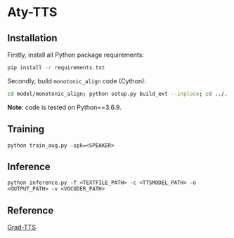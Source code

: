 # Aty-TTS

## Installation

Firstly, install all Python package requirements:

```bash
pip install -r requirements.txt
```

Secondly, build `monotonic_align` code (Cython):

```bash
cd model/monotonic_align; python setup.py build_ext --inplace; cd ../..
```

**Note**: code is tested on Python==3.6.9.


## Training

```
python train_aug.py -spk=<SPEAKER>
```

## Inference

```
python inference.py -f <TEXTFILE_PATH> -c <TTSMODEL_PATH> -o <OUTPUT_PATH> -v <VOCODER_PATH>
```

## Reference

[Grad-TTS](https://github.com/huawei-noah/Speech-Backbones/tree/main/Grad-TTS)